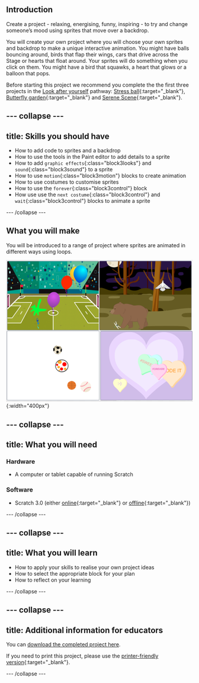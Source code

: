 ## Introduction
Create a project - relaxing, energising, funny, inspiring - to try and change someone’s mood using sprites that move over a backdrop.

You will create your own project where you will choose your own sprites and backdrop to make a unique interactive animation. You might have balls bouncing around, birds that flap their wings, cars that drive across the Stage or hearts that float around. Your sprites will do something when you click on them. You might have a bird that squawks, a heart that glows or a balloon that pops.

Before starting this project we recommend you complete the the first three projects in the [Look after yourself](https://projects.raspberrypi.org/en/pathways/look-after-yourself) pathway: [Stress ball](https://learning-admin.raspberrypi.org/en/projects/stress-ball){:target="_blank"}, [Butterfly garden](https://learning-admin.raspberrypi.org/en/projects/butterfly-garden){:target="_blank"} and [Serene Scene](https://learning-admin.raspberrypi.org/en/projects/serene-scene){:target="_blank"}.

--- collapse ---
---
title: Skills you should have
---
+ How to add code to sprites and a backdrop
+ How to use the tools in the Paint editor to add details to a sprite
+ How to add `graphic effects`{:class="block3looks"} and `sound`{:class="block3sound"} to a sprite
+ How to use `motion`{:class="block3motion"} blocks to create animation
+ How to use costumes to customise sprites
+ How to use the `forever`{:class="block3control"} block
+ How use use the `next costume`{:class="block3control"} and `wait`{:class="block3control"} blocks to animate a sprite

--- /collapse ---

## What you will make
You will be introduced to a range of project where sprites are animated in different ways using loops. 

![Complete project](images/showcase_static.png){:width="400px"}

--- collapse ---
---
title: What you will need
---
### Hardware

+ A computer or tablet capable of running Scratch

### Software

+ Scratch 3.0 (either [online](http://rpf.io/scratchon){:target="_blank"} or [offline](http://rpf.io/scratchoff){:target="_blank"})

--- /collapse ---

--- collapse ---
---
title: What you will learn
---

+ How to apply your skills to realise your own project ideas
+ How to select the appropriate block for your plan
+ How to reflect on your learning

--- /collapse ---

--- collapse ---
---
title: Additional information for educators
---

You can [download the completed project here](http://rpf.io/p/en/make-a-difference).

If you need to print this project, please use the [printer-friendly version](https://projects.raspberrypi.org/en/projects/make-a-difference/print){:target="_blank"}.

--- /collapse ---
